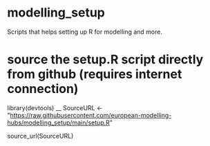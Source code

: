 # modelling_setup
Scripts that helps setting up R for modelling and more. 

# source the setup.R script directly from github (requires internet connection)

library(devtools) __
SourceURL <- "https://raw.githubusercontent.com/european-modelling-hubs/modelling_setup/main/setup.R"

source_url(SourceURL)
